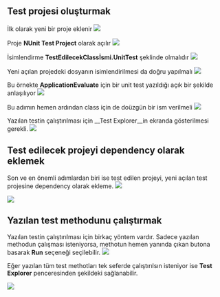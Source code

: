 ## Test projesi oluşturmak
İlk olarak yeni bir proje eklenir
![](01.jpg)

Proje __NUnit Test Project__ olarak açılır
![](02.jpg)

İsimlendirme __TestEdilecekClassİsmi.UnitTest__ şeklinde olmalıdır
![](03.jpg)

Yeni açılan projedeki dosyanın isimlendirilmesi da doğru yapılmalı
![](04.jpg)

Bu örnekte __ApplicationEvaluate__ için bir unit test yazıldığı açık bir şekilde anlaşılıyor
![](05.jpg)

Bu adımın hemen ardından class için de doüzgün bir ism verilmeli
![](06.jpg)

Yazılan testin çalıştırılması için __Test Explorer__in ekranda gösterilmesi gerekli.
![](07.jpg)

## Test edilecek projeyi dependency olarak eklemek
Son ve en önemli adımlardan biri ise test edilen projeyi, yeni açılan test projesine dependency olarak ekleme.
![](08.jpg)

![](09.jpg)

## Yazılan test methodunu çalıştırmak

Yazılan testin çalıştırılması için birkaç yöntem vardır. Sadece yazılan methodun çalışması isteniyorsa, methotun hemen yanında çıkan butona basarak __Run__ seçeneği seçilebilir.
![](10.jpg)

Eğer yazılan tüm test methotları tek seferde çalıştırılsın isteniyor ise __Test Explorer__ penceresinden şekildeki sağlanabilir.

![](11.jpg)
